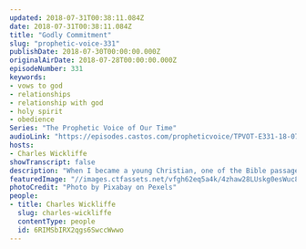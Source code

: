 ```yaml
---
updated: 2018-07-31T00:38:11.084Z
date: 2018-07-31T00:38:11.084Z
title: "Godly Commitment"
slug: "prophetic-voice-331"
publishDate: 2018-07-30T00:00:00.000Z
originalAirDate: 2018-07-28T00:00:00.000Z
episodeNumber: 331
keywords:
- vows to god
- relationships
- relationship with god
- holy spirit
- obedience
Series: "The Prophetic Voice of Our Time"
audioLink: "https://episodes.castos.com/propheticvoice/TPVOT-E331-18-07-28-29-Godly-Commitment.mp3"
hosts:
- Charles Wickliffe
showTranscript: false
description: "When I became a young Christian, one of the Bible passages that I loved so much is in Psalm 37. Psalm 37:5 Commit your ways unto the Lord. Trust also in Him, and He shall bring it to pass. That’s a passage that I’ve held on to up to this day. That as long as I commit what I want to do into the hand of God, as long as I allow God to lead and direct me, there may be problems, there will definitely be challenges because the enemy does not want you to achieve that so that God will not be glorified in your life. But at the same time, hold on to your commitment, and the plan and purpose of God will be fulfilled."
featuredImage: "//images.ctfassets.net/vfgh62eq5a4k/4zhaw28LUskg0esWuc8CuU/3b2ae58fbff60ba87833b9514bf4313f/aerial-air-airforce-38523.jpg"
photoCredit: "Photo by Pixabay on Pexels"
people:
- title: Charles Wickliffe
  slug: charles-wickliffe
  contentType: people
  id: 6RIMSbIRX2qgs6SwccWwwo
---
```


